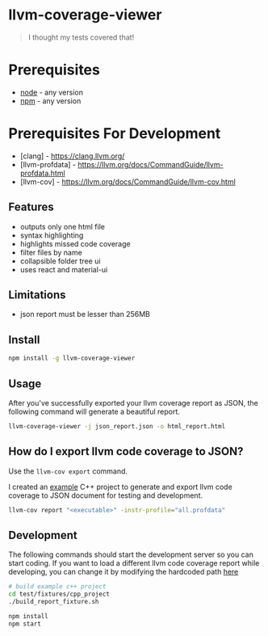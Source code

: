 llvm-coverage-viewer
====================

> I thought my tests covered that!

# Prerequisites

 * [node](https://nodejs.org) - any version
 * [npm](https://nodejs.org) - any version

# Prerequisites For Development

* [clang] - https://clang.llvm.org/
* [llvm-profdata] - https://llvm.org/docs/CommandGuide/llvm-profdata.html
* [llvm-cov] - https://llvm.org/docs/CommandGuide/llvm-cov.html

## Features

 * outputs only one html file
 * syntax highlighting
 * highlights missed code coverage
 * filter files by name
 * collapsible folder tree ui
 * uses react and material-ui

## Limitations

 * json report must be lesser than 256MB

## Install

```sh
npm install -g llvm-coverage-viewer
```

## Usage

After you've successfully exported your llvm coverage report as JSON,
the following command will generate a beautiful report.

```sh
llvm-coverage-viewer -j json_report.json -o html_report.html
```

## How do I export llvm code coverage to JSON?

Use the `llvm-cov export` command.

I created an [example](test/fixtures/cpp_project/build_report_fixture.sh)
C++ project to generate and export llvm code coverage to JSON document
for testing and development.

```sh
llvm-cov report "<executable>" -instr-profile="all.profdata"
```

## Development

The following commands should start the development server so you can
start coding. If you want to load a different llvm code coverage report
while developing, you can change it by modifying the hardcoded path
[here](src/app/containers/ReportLoader.jsx)

```sh
# build example c++ project
cd test/fixtures/cpp_project
./build_report_fixture.sh

npm install
npm start
```
